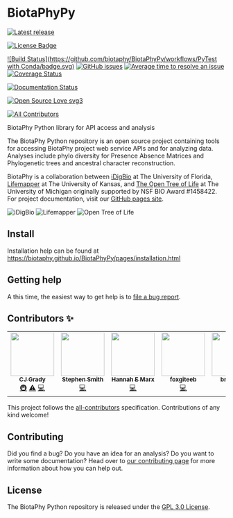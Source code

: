# BiotaPhyPy
[![Latest release](https://img.shields.io/github/release/biotaphy/BiotaPhyPy.svg)](
https://github.com/biotaphy/BiotaPhyPy/releases/latest)
<!--
[![PyPI version](https://badge.fury.io/py/biotaphypy.svg)](
https://badge.fury.io/py/biotaphypy)
[![Python Versions](https://img.shields.io/pypi/pyversions/biotaphypy)](
https://img.shields.io/pypi/pyversions/biotaphypy)
[![PyPI download month](https://img.shields.io/pypi/dm/biotaphypy.svg)](
https://pypi.python.org/pypi/biotaphypy/)
-->
[![License Badge](https://img.shields.io/github/license/biotaphy/BiotaPhyPy.svg)](
https://github.com/biotaphy/BiotaPhyPy/blob/main/LICENSE)

[![Build Status](https://github.com/biotaphy/BiotaPhyPy/workflows/PyTest with Conda/badge.svg)](
https://github.com/biotaphy/BiotaPhyPy/actions)
[![GitHub issues](https://img.shields.io/github/issues/biotaphy/BiotaPhyPy.svg)](
https://GitHub.com/biotaphy/BiotaPhyPy/issues/)
[![Average time to resolve an issue](
http://isitmaintained.com/badge/resolution/biotaphy/BiotaPhyPy.svg)](
http://isitmaintained.com/project/biotaphy/BiotaPhyPy "Average time to resolve an issue")
[![Coverage Status](
https://coveralls.io/repos/github/biotaphy/BiotaPhyPy/badge.svg?branch=main)](
https://coveralls.io/github/biotaphy/BiotaPhyPy?branch=main)

[![Documentation Status](https://readthedocs.org/projects/biotaphypy/badge/?version=latest)](http://biotaphy.readthedocs.io/?badge=latest)

[![Open Source Love svg3](https://badges.frapsoft.com/os/v3/open-source.svg?v=103)](https://github.com/ellerbrock/open-source-badges/)

<!-- ALL-CONTRIBUTORS-BADGE:START - Do not remove or modify this section -->
[![All Contributors](https://img.shields.io/badge/all_contributors-7-orange.svg?style=flat-square)](#contributors-)
<!-- ALL-CONTRIBUTORS-BADGE:END -->
BiotaPhy Python library for API access and analysis


The BiotaPhy Python repository is an open source project containing tools for accessing
BiotaPhy project web service APIs and for analyzing data.  Analyses include phylo diversity
for Presence Absence Matrices and Phylogenetic trees and ancestral character reconstruction.

BiotaPhy is a collaboration between [iDigBio](https://idigbio.org) at The
University of Florida, [Lifemapper](https://lifemapper.org) at The University
of Kansas, and [The Open Tree of Life](https://tree.opentreeoflife.org/opentree)
at The University of Michigan originally supported by NSF BIO Award #1458422.
For project documentation, visit our [GitHub pages site](https://biotaphy.github.io/BiotaPhyPy/).

![iDigBio](https://biotaphy.github.io/BiotaPhyPy/_images/idigbio_logo.png)
![Lifemapper](https://biotaphy.github.io/BiotaPhyPy/_images/lm_logo.png)
![Open Tree of Life](https://biotaphy.github.io/BiotaPhyPy/_images/otl_logo.png)


## Install

Installation help can be found at https://biotaphy.github.io/BiotaPhyPy/pages/installation.html

## Getting help

A this time, the easiest way to get help is to [file a bug report](https://github.com/biotaphy/BiotaPhyPy/issues/new?labels=&template=bug_report.md&title=).

## Contributors ✨

<!-- ALL-CONTRIBUTORS-LIST:START - Do not remove or modify this section -->
<!-- prettier-ignore-start -->
<!-- markdownlint-disable -->
<table>
  <tr>
    <td align="center"><a href="http://lifemapper.org"><img src="https://avatars0.githubusercontent.com/u/1719147?v=4" width="100px;" alt=""/><br /><sub><b>CJ Grady</b></sub></a><br /><a href="#infra-cjgrady" title="Infrastructure (Hosting, Build-Tools, etc)">🚇</a> <a href="https://github.com/biotaphy/BiotaPhyPy/commits?author=cjgrady" title="Tests">⚠️</a> <a href="https://github.com/biotaphy/BiotaPhyPy/commits?author=cjgrady" title="Code">💻</a></td>
    <td align="center"><a href="http://blackrim.org"><img src="https://avatars3.githubusercontent.com/u/160553?v=4" width="100px;" alt=""/><br /><sub><b>Stephen Smith</b></sub></a><br /><a href="https://github.com/biotaphy/BiotaPhyPy/commits?author=blackrim" title="Code">💻</a></td>
    <td align="center"><a href="http://hannahmarx.com"><img src="https://avatars3.githubusercontent.com/u/2374443?v=4" width="100px;" alt=""/><br /><sub><b>Hannah E Marx</b></sub></a><br /><a href="https://github.com/biotaphy/BiotaPhyPy/commits?author=hmarx" title="Code">💻</a></td>
    <td align="center"><a href="https://github.com/foxgiteeb"><img src="https://avatars2.githubusercontent.com/u/35574990?v=4" width="100px;" alt=""/><br /><sub><b>foxgiteeb</b></sub></a><br /><a href="https://github.com/biotaphy/BiotaPhyPy/commits?author=foxgiteeb" title="Code">💻</a></td>
    <td align="center"><a href="https://github.com/brunkgr2"><img src="https://avatars1.githubusercontent.com/u/48328418?v=4" width="100px;" alt=""/><br /><sub><b>brunkgr2</b></sub></a><br /><a href="https://github.com/biotaphy/BiotaPhyPy/commits?author=brunkgr2" title="Code">💻</a></td>
    <td align="center"><a href="http://ryanafolk.weebly.com/"><img src="https://avatars3.githubusercontent.com/u/15200892?v=4" width="100px;" alt=""/><br /><sub><b>Ryan A. Folk</b></sub></a><br /><a href="https://github.com/biotaphy/BiotaPhyPy/commits?author=ryanafolk" title="Documentation">📖</a></td>
    <td align="center"><a href="https://github.com/zzeppozz"><img src="https://avatars3.githubusercontent.com/u/555996?v=4" width="100px;" alt=""/><br /><sub><b>zzeppozz</b></sub></a><br /><a href="https://github.com/biotaphy/BiotaPhyPy/commits?author=zzeppozz" title="Code">💻</a></td>
  </tr>
</table>

<!-- markdownlint-enable -->
<!-- prettier-ignore-end -->
<!-- ALL-CONTRIBUTORS-LIST:END -->

This project follows the [all-contributors](https://github.com/all-contributors/all-contributors) specification. Contributions of any kind welcome!

## Contributing

Did you find a bug?  Do you have an idea for an analysis?  Do you want to write
some documentation?  Head over to [our contributing page](CONTRIBUTING.md)
for more information about how you can help out.

## License

The BiotaPhy Python repository is released under the [GPL 3.0 License](LICENSE).
